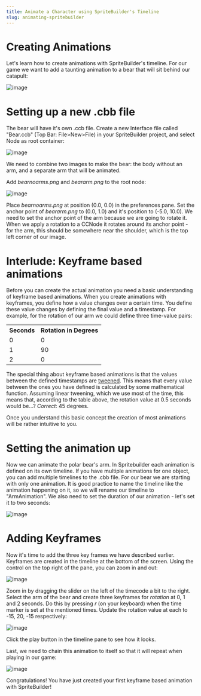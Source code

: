 ```yaml
---
title: Animate a Character using SpriteBuilder's Timeline
slug: animating-spritebuilder
---
```


# Creating Animations

Let's learn how to create animations with SpriteBuilder's timeline. For
our game we want to add a taunting animation to a bear that will sit
behind our catapult:

![image](https://s3.amazonaws.com/mgwu-misc/Spritebuilder+Tutorial/Spritebuilder_animating_preview.png)

Setting up a new .cbb file
==========================

The bear will have it's own .ccb file. Create a new Interface file
called "Bear.ccb" (Top Bar: File\>New\>File) in your SpriteBuilder
project, and select Node as root container:

![image](https://s3.amazonaws.com/mgwu-misc/Spritebuilder+Tutorial/Spritebuilder_BearCCB.png)

We need to combine two images to make the bear: the body without an arm,
and a separate arm that will be animated.

Add *bearnoarms.png* and *beararm.png* to the root node:

![image](https://s3.amazonaws.com/mgwu-misc/Spritebuilder+Tutorial/Spritebuilder_animated_bear.gif)

Place *bearnoarms.png* at position (0.0, 0.0) in the preferences pane.
Set the anchor point of *beararm.png* to (0.0, 1.0) and it's position to
(-5.0, 10.0). We need to set the anchor point of the arm because we are
going to rotate it. When we apply a rotation to a CCNode it rotates
around its anchor point - for the arm, this should be somewhere near the
shoulder, which is the top left corner of our image.

Interlude: Keyframe based animations
====================================

Before you can create the actual animation you need a basic
understanding of keyframe based animations. When you create animations
with keyframes, you define how a value changes over a certain time. You
define these value changes by defining the final value and a timestamp.
For example, for the rotation of our arm we could define three
time-value pairs:

<table>
  <tr>
    <th>Seconds</th>
    <th>Rotation in Degrees</th>
  </tr>
  <tr>
    <td>0</td>
    <td>0</td>
  </tr>
  <tr>
    <td>1</td>
    <td>90</td>
  </tr>
  <tr>
    <td>2</td>
    <td>0</td>
  </tr>
</table>

The special thing about keyframe based animations is that the values
between the defined timestamps are
[tweened](http://en.wikipedia.org/wiki/Inbetweening). This means that
every value between the ones you have defined is calculated by some
mathematical function. Assuming linear tweening, which we use most of
the time, this means that, according to the table above, the rotation
value at 0.5 seconds would be...? *Correct*: 45 degrees.

Once you understand this basic concept the creation of most animations
will be rather intuitive to you.


Setting the animation up
========================

Now we can animate the polar bear's arm. In Spritebuilder each animation
is defined on its own timeline. If you have multiple animations for one
object, you can add multiple timelines to the .cbb file. For our bear we
are starting with only one animation. It is good practice to name the
timeline like the animation happening on it, so we will rename our
timeline to "ArmAnimation". We also need to set the duration of our
animation - let's set it to two seconds:

![image](https://s3.amazonaws.com/mgwu-misc/Spritebuilder+Tutorial/SetTimelines.gif)


# Adding Keyframes

Now it's time to add the three key frames we have described earlier.
Keyframes are created in the timeline at the bottom of the screen. Using
the control on the top right of the pane, you can zoom in and out:

![image](https://s3.amazonaws.com/mgwu-misc/Spritebuilder+Tutorial/SpritebuilderAnimation_Zoom.png)

Zoom in by dragging the slider on the left of the timecode a bit to the
right. Select the arm of the bear and create three keyframes for
*rotation* at 0, 1 and 2 seconds. Do this by pressing *r* (on your
keyboard) when the time marker is set at the mentioned times. Update the
rotation value at each to -15, 20, -15 respectively:

![image](https://s3.amazonaws.com/mgwu-misc/Spritebuilder+Tutorial/Spritebuilder_SetKeyframes.gif)

Click the play button in the timeline pane to see how it looks.

Last, we need to chain this animation to itself so that it will repeat
when playing in our game:

![image](https://s3.amazonaws.com/mgwu-misc/Spritebuilder+Tutorial/Spritebuilder_ChainAnimations.png)

Congratulations! You have just created your first keyframe based
animation with SpriteBuilder!
